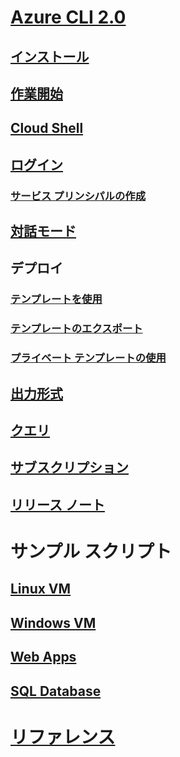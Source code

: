 # [Azure CLI 2.0](overview.md)
## [インストール](install-azure-cli.md)
## [作業開始](get-started-with-azure-cli.md)
## [Cloud Shell](/azure/cloud-shell/overview)
## [ログイン](authenticate-azure-cli.md)
### [サービス プリンシパルの作成](create-an-azure-service-principal-azure-cli.md)
## [対話モード](interactive-azure-cli.md)
## デプロイ
### [テンプレートを使用](/azure/azure-resource-manager/resource-group-template-deploy-cli?toc=%2fcli%2fazure%2ftoc.json&bc=%2fcli%2fazure%2fbreadcrumb%2ftoc.json)
### [テンプレートのエクスポート](/azure/azure-resource-manager/resource-manager-export-template-cli?toc=%2fcli%2fazure%2ftoc.json&bc=%2fcli%2fazure%2fbreadcrumb%2ftoc.json)
### [プライベート テンプレートの使用](/azure-resource-manager/resource-manager-cli-sas-token?toc=%2fcli%2fazure%2ftoc.json&bc=%2fcli%2fazure%2fbreadcrumb%2ftoc.json)
## [出力形式](format-output-azure-cli.md)
## [クエリ](query-azure-cli.md)
## [サブスクリプション](manage-azure-subscriptions-azure-cli.md)
## [リリース ノート](release-notes-azure-cli.md)
# サンプル スクリプト
## [Linux VM](/azure/virtual-machines/linux/cli-samples?toc=%2fcli%2fazure%2ftoc.json&bc=%2fcli%2fazure%2fbreadcrumb%2ftoc.json)
## [Windows VM](/azure/virtual-machines/windows/cli-samples?toc=%2fcli%2fazure%2ftoc.json&bc=%2fcli%2fazure%2fbreadcrumb%2ftoc.json)
## [Web Apps](/azure/app-service-web/app-service-cli-samples?toc=%2fcli%2fazure%2ftoc.json&bc=%2fcli%2fazure%2fbreadcrumb%2ftoc.json)
## [SQL Database](/azure/sql-database/sql-database-cli-samples?toc=%2fcli%2fazure%2ftoc.json&bc=%2fcli%2fazure%2fbreadcrumb%2ftoc.json)
# [リファレンス](../docs-ref-autogen/refTOC.md)
